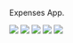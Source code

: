 

Expenses App.


<img src = "https://github.com/MahmoudMB/Expenses/blob/master/ScreenShot/1.png"/>

<img src = "https://github.com/MahmoudMB/Expenses/blob/master/ScreenShot/2.png"/>


<img src = "https://github.com/MahmoudMB/Expenses/blob/master/ScreenShot/3.png"/>

<img src = "https://github.com/MahmoudMB/Expenses/blob/master/ScreenShot/5.png"/>


<img src = "https://github.com/MahmoudMB/Expenses/blob/master/ScreenShot/4.png"/>
